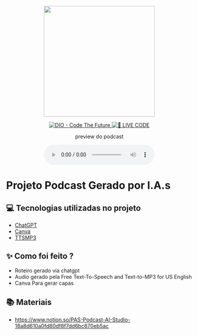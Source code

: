 <p align="center">
<img 
    src="./assets/cover.png"
    width="300"
/>
</p>

<p align="center">
<a href="https://dio.me/">
    <img 
        src="https://img.shields.io/badge/DIO-Code_The_Future-28DA77?logo=youtube" 
        alt="DIO - Code The Future">
</a>
<a href="https://dio.me/">
<img 
    src="https://img.shields.io/badge/🔴_LIVE_CODE-FF5E72" 
    alt="🔴 LIVE CODE">
</a>
</p>

<p align="center">
    preview do podcast
</p>

<div align="center">
    <audio src="output/podcast_editado.MP3" controls title="Podcast editado"></audio>
</div>

# Projeto Podcast Gerado por I.A.s

## 💻 Tecnologias utilizadas no projeto

- [ChatGPT](https://chat.openai.com/) 
- [Canva](https://canva.com)
- [TTSMP3](https://ttsmp3.com/)

## ✨ Como foi feito ?

- Roteiro gerado via chatgpt
- Audio gerado pela Free Text-To-Speech and Text-to-MP3 for US English
- Canva Para gerar capas

## 📚 Materiais

- https://www.notion.so/PAS-Podcast-AI-Studio-18a8d610a0fd80df8f7dd6bc670eb5ac
